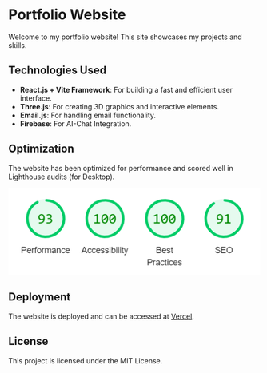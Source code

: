 # Portfolio Website

Welcome to my portfolio website! This site showcases my projects and skills.

## Technologies Used

- **React.js + Vite Framework**: For building a fast and efficient user interface.
- **Three.js**: For creating 3D graphics and interactive elements.
- **Email.js**: For handling email functionality.
- **Firebase**: For AI-Chat Integration.

## Optimization

The website has been optimized for performance and scored well in Lighthouse audits (for Desktop).

![Lighthouse Scores](public/seo.png)

## Deployment

The website is deployed and can be accessed at [Vercel](https://vedantghumade-portofolio.vercel.app/).

## License

This project is licensed under the MIT License.
